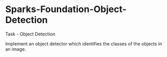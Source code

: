 # Sparks-Foundation-Object-Detection
Task - Object Detection

Implement an object detector which identifies the classes of the objects in an image.
